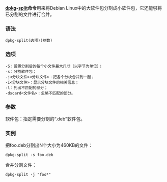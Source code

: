 **[dpkg](https://philipding.github.io/linux-command/dpkg "dpkg命令")-[split](https://philipding.github.io/linux-command/split "split命令")命令**用来将Debian Linux中的大软件包分割成小软件包，它还能够将已分割的文件进行合并。

### 语法  

```
dpkg-split(选项)(参数)
```

### 选项  

```
-S：设置分割后的每个小文件最大尺寸（以字节为单位）；
-s：分割软件包；
-j<分块文件><分块文件>：把各个分块合并到一起；
-I<分块文件>：显示分块文件的相关信息；
-l：列出不匹配的部分；
-dscard<文件名>：忽略不匹配的部分。
```

### 参数  

软件包：指定需要分割的“.deb”软件包。

### 实例  

把foo.deb分割出N个大小为460KB的文件：

```
dpkg-split -s foo.deb
```

合并分割文件：

```
dpkg-split -j "foo*"
```